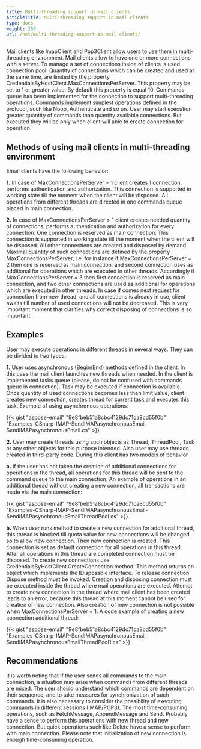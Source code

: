 ```yaml
---
title: Multi-threading support in mail clients
ArticleTitle: Multi-threading support in mail clients
type: docs
weight: 250
url: /net/multi-threading-support-in-mail-clients/
---
```



Mail clients like ImapClient and Pop3Client allow users to use them in multi-threading environment. Mail clients allow to have one or more connections with a server. To manage a set of connections inside of clients is used connection pool. Quantity of connections which can be created and used at the same time, are limited by the property CredentialsByHostClient.MaxConnectionsPerServer. This property may be set to 1 or greater value. By default this property is equal 10. Commands queue has been implemented for the connection to support multi-threading operations. Commands implement simplest operations defined in the protocol, such like Noop, Authenticate and so on. User may start execution greater quantity of commands than quantity available connections. But executed they will be only when client will able to create connection for operation.
## **Methods of using mail clients in multi-threading environment**
Email clients have the following behavior:

**1.** In case of MaxConnectionsPerServer = 1 client creates 1 connection, performs authentication and authorization. This connection is supported in working state till the moment when the client will be disposed. All operations from different threads are directed in one commands queue placed in main connection.

**2.** In case of MaxConnectionsPerServer > 1 client creates needed quantity of connections, performs authentication and authorization for every connection. One connection is reserved as main connection. This connection is supported in working state till the moment when the client will be disposed. All other connections are created and disposed by demand. Maximal quantity of such connections are defined by the property MaxConnectionsPerServer, i.e. for instance if MaxConnectionsPerServer = 2 then one is reserved as main connection, and second connection uses as additional for operations which are executed in other threads. Accordingly if MaxConnectionsPerServer = 3 then first connection is reserved as main connection, and two other connections are used as additional for operations which are executed in other threads. In case if comes next request for connection from new thread, and all connections is already in use, client awaits till number of used connections will not be decreased. This is very important moment that clarifies why correct disposing of connections is so important.
## **Examples**
User may execute operations in different threads in several ways. They can be divided to two types:

**1.** User uses asynchronous (Begin/End) methods defined in the client. In this case the mail client launches new threads when needed. In the client is implemented tasks queue (please, do not be confused with commands queue in connection). Task may be executed if connection is available. Once quantity of used connections becomes less then limit value, client creates new connection, creates thread for current task and executes this task. Example of using asynchronous operations:



{{< gist "aspose-email" "9e8fbeb51a8cbc4129dc71ca8cd55f0b" "Examples-CSharp-IMAP-SendIMAPasynchronousEmail-SendIMAPasynchronousEmail.cs" >}}



**2.** User may create threads using such objects as Thread, ThreadPool, Task or any other objects for this purpose intended. Also user may use threads created in third-party code. During this client has two models of behavior

**a.** If the user has not taken the creation of additional connections for operations in the thread, all operations for this thread will be sent to the command queue to the main connection. An example of operations in an additional thread without creating a new connection, all transactions are made via the main connection:



{{< gist "aspose-email" "9e8fbeb51a8cbc4129dc71ca8cd55f0b" "Examples-CSharp-IMAP-SendIMAPasynchronousEmail-SendIMAPasynchronousEmailThreadPool.cs" >}}



**b.** When user runs method to create a new connection for additional thread, this thread is blocked till quota value for new connections will be changed so to allow new connection. Then new connection is created. This connection is set as default connection for all operations in this thread. After all operations in this thread are completed connection must be disposed. To create new connections use CredentialsByHostClient.CreateConnection method. This method returns an object which implements the IDisposable interface. To release connection Dispose method must be invoked. Creation and disposing connection must be executed inside the thread where mail operations are executed. Attempt to create new connection in the thread where mail client has been created leads to an error, because this thread at this moment cannot be used for creation of new connection. Also creation of new connection is not possible when MaxConnectionsPerServer = 1. A code example of creating a new connection additional thread:



{{< gist "aspose-email" "9e8fbeb51a8cbc4129dc71ca8cd55f0b" "Examples-CSharp-IMAP-SendIMAPasynchronousEmail-SendIMAPasynchronousEmailThreadPool1.cs" >}}
## **Recommendations**
It is worth noting that if the user sends all commands to the main connection, a situation may arise when commands from different threads are mixed. The user should understand which commands are dependent on their sequence, and to take measures for synchronization of such commands. It is also necessary to consider the possibility of executing commands in different sessions (IMAP/POP3). The most time-consuming operations, such as FetchMessage, AppendMessage and Send. Probably have a sense to perform this operations with new thread and new connection. But quick operations such like Delete have a sense to perform with main connection. Please note that initialization of new connection is enough time-consuming operation.
